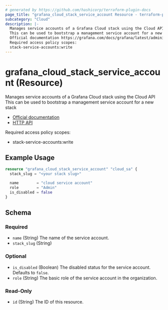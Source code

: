 ```yaml
---
# generated by https://github.com/hashicorp/terraform-plugin-docs
page_title: "grafana_cloud_stack_service_account Resource - terraform-provider-grafana"
subcategory: "Cloud"
description: |-
  Manages service accounts of a Grafana Cloud stack using the Cloud API
  This can be used to bootstrap a management service account for a new stack
  Official documentation https://grafana.com/docs/grafana/latest/administration/service-accounts/HTTP API https://grafana.com/docs/grafana/latest/developers/http_api/serviceaccount/#service-account-api
  Required access policy scopes:
  stack-service-accounts:write
---
```


# grafana_cloud_stack_service_account (Resource)

Manages service accounts of a Grafana Cloud stack using the Cloud API
This can be used to bootstrap a management service account for a new stack

* [Official documentation](https://grafana.com/docs/grafana/latest/administration/service-accounts/)
* [HTTP API](https://grafana.com/docs/grafana/latest/developers/http_api/serviceaccount/#service-account-api)

Required access policy scopes:

* stack-service-accounts:write

## Example Usage

```terraform
resource "grafana_cloud_stack_service_account" "cloud_sa" {
  stack_slug = "<your stack slug>"

  name        = "cloud service account"
  role        = "Admin"
  is_disabled = false
}
```

<!-- schema generated by tfplugindocs -->
## Schema

### Required

- `name` (String) The name of the service account.
- `stack_slug` (String)

### Optional

- `is_disabled` (Boolean) The disabled status for the service account. Defaults to `false`.
- `role` (String) The basic role of the service account in the organization.

### Read-Only

- `id` (String) The ID of this resource.
